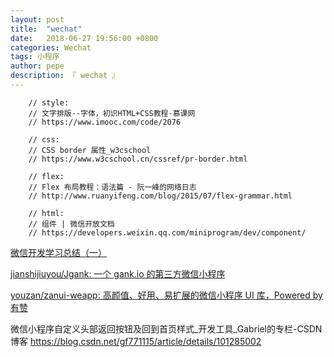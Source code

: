 ```yaml
---
layout: post
title:  "wechat"
date:   2018-06-27 19:56:00 +0800
categories: Wechat
tags: 小程序
author: pepe
description: 『 wechat 』
---
```


```
    // style:
    // 文字排版--字体，初识HTML+CSS教程-慕课网
    // https://www.imooc.com/code/2076

    // css:
    // CSS border 属性_w3cschool
    // https://www.w3cschool.cn/cssref/pr-border.html

    // flex:
    // Flex 布局教程：语法篇 - 阮一峰的网络日志
    // http://www.ruanyifeng.com/blog/2015/07/flex-grammar.html

    // html:
    // 组件 | 微信开放文档
    // https://developers.weixin.qq.com/miniprogram/dev/component/
```



[微信开发学习总结（一）](https://www.cnblogs.com/xdp-gacl/p/5149171.html)

[jianshijiuyou/Jgank: 一个 gank.io 的第三方微信小程序](https://github.com/jianshijiuyou/Jgank)

[youzan/zanui-weapp: 高颜值、好用、易扩展的微信小程序 UI 库，Powered by 有赞](https://github.com/youzan/zanui-weapp)



微信小程序自定义头部返回按钮及回到首页样式_开发工具_Gabriel的专栏-CSDN博客
https://blog.csdn.net/gf771115/article/details/101285002











